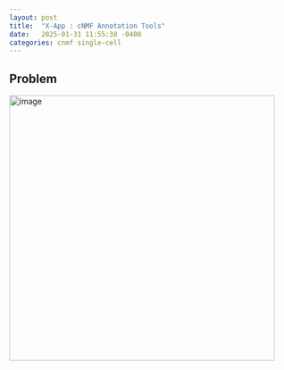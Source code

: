 ```yaml
---
layout: post
title:  "X-App : cNMF Annotation Tools"
date:   2025-01-31 11:55:38 -0400
categories: cnmf single-cell  
---
```


## Problem
<img width="475" alt="image" src="https://github.com/user-attachments/assets/df1d3715-c925-4ed3-8783-0b4fe897ade0" />
